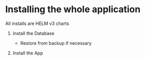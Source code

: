 # Installing the whole application

All installs are HELM v3 charts

1. Install the Database 
    - Restore from backup if necessary

2. Install the App


